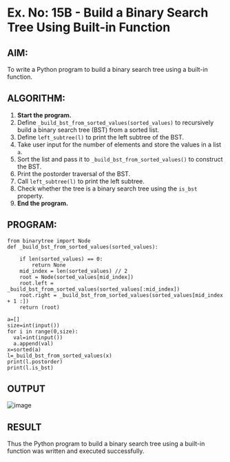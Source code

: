 
# Ex. No: 15B - Build a Binary Search Tree Using Built-in Function

## AIM:
To write a Python program to build a binary search tree using a built-in function.

## ALGORITHM:

1. **Start the program.**
2. Define `_build_bst_from_sorted_values(sorted_values)` to recursively build a binary search tree (BST) from a sorted list.
3. Define `left_subtree(l)` to print the left subtree of the BST.
4. Take user input for the number of elements and store the values in a list `a`.
5. Sort the list and pass it to `_build_bst_from_sorted_values()` to construct the BST.
6. Print the postorder traversal of the BST.
7. Call `left_subtree(l)` to print the left subtree.
8. Check whether the tree is a binary search tree using the `is_bst` property.
9. **End the program.**

## PROGRAM:

```
from binarytree import Node
def _build_bst_from_sorted_values(sorted_values):
    
    if len(sorted_values) == 0:
        return None
    mid_index = len(sorted_values) // 2
    root = Node(sorted_values[mid_index])
    root.left = _build_bst_from_sorted_values(sorted_values[:mid_index])
    root.right = _build_bst_from_sorted_values(sorted_values[mid_index + 1 :])  
    return (root)

a=[]
size=int(input())
for i in range(0,size):
  val=int(input())
  a.append(val)
x=sorted(a)
l=_build_bst_from_sorted_values(x)
print(l.postorder)
print(l.is_bst)
```

## OUTPUT

![image](https://github.com/user-attachments/assets/640033d1-e758-4ffe-a5a1-aed2b5be85f5)


## RESULT

Thus the Python program to build a binary search tree using a built-in function was written and executed successfully.

